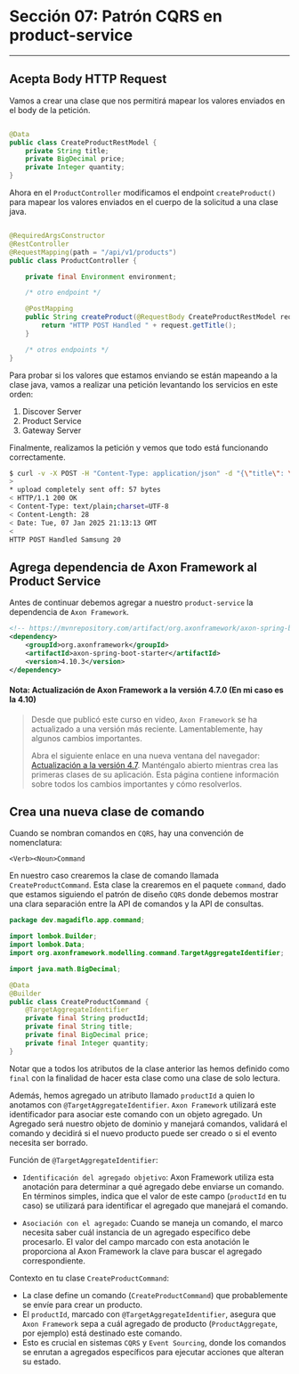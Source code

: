 # Sección 07: Patrón CQRS en product-service

---

## Acepta Body HTTP Request

Vamos a crear una clase que nos permitirá mapear los valores enviados en el body de la petición.

````java

@Data
public class CreateProductRestModel {
    private String title;
    private BigDecimal price;
    private Integer quantity;
}
````

Ahora en el `ProductController` modificamos el endpoint `createProduct()` para mapear los valores enviados en el cuerpo
de la solicitud a una clase java.

````java

@RequiredArgsConstructor
@RestController
@RequestMapping(path = "/api/v1/products")
public class ProductController {

    private final Environment environment;

    /* otro endpoint */

    @PostMapping
    public String createProduct(@RequestBody CreateProductRestModel request) {
        return "HTTP POST Handled " + request.getTitle();
    }

    /* otros endpoints */
}
````

Para probar si los valores que estamos enviando se están mapeando a la clase java, vamos a realizar una petición
levantando los servicios en este orden:

1. Discover Server
2. Product Service
3. Gateway Server

Finalmente, realizamos la petición y vemos que todo está funcionando correctamente.

````bash
$ curl -v -X POST -H "Content-Type: application/json" -d "{\"title\": \"Samsung 20\", \"price\": 3500.50, \"quantity\": 10}" http://localhost:8080/api/v1/products
>
* upload completely sent off: 57 bytes
< HTTP/1.1 200 OK
< Content-Type: text/plain;charset=UTF-8
< Content-Length: 28
< Date: Tue, 07 Jan 2025 21:13:13 GMT
<
HTTP POST Handled Samsung 20
````

## Agrega dependencia de Axon Framework al Product Service

Antes de continuar debemos agregar a nuestro `product-service` la dependencia de `Axon Framework`.

````xml
<!-- https://mvnrepository.com/artifact/org.axonframework/axon-spring-boot-starter -->
<dependency>
    <groupId>org.axonframework</groupId>
    <artifactId>axon-spring-boot-starter</artifactId>
    <version>4.10.3</version>
</dependency>
````

#### Nota: Actualización de Axon Framework a la versión 4.7.0 (En mi caso es la 4.10)

> Desde que publicó este curso en video, `Axon Framework` se ha actualizado a una versión más reciente. Lamentablemente,
> hay algunos cambios importantes.
>
> Abra el siguiente enlace en una nueva ventana del
> navegador: [Actualización a la versión 4.7](https://docs.axoniq.io/axon-framework-reference/4.10/upgrading-to-4-7/).
> Manténgalo abierto mientras crea las primeras clases de su aplicación. Esta página contiene información sobre todos
> los cambios importantes y cómo resolverlos.

## Crea una nueva clase de comando

Cuando se nombran comandos en `CQRS`, hay una convención de nomenclatura:

````
<Verb><Noun>Command
````

En nuestro caso crearemos la clase de comando llamada `CreateProductCommand`. Esta clase la crearemos en el paquete
`command`, dado que estamos siguiendo el patrón de diseño `CQRS` donde debemos mostrar una clara separación entre
la API de comandos y la API de consultas.

````java
package dev.magadiflo.app.command;

import lombok.Builder;
import lombok.Data;
import org.axonframework.modelling.command.TargetAggregateIdentifier;

import java.math.BigDecimal;

@Data
@Builder
public class CreateProductCommand {
    @TargetAggregateIdentifier
    private final String productId;
    private final String title;
    private final BigDecimal price;
    private final Integer quantity;
}
````

Notar que a todos los atributos de la clase anterior las hemos definido como `final` con la finalidad de hacer esta
clase como una clase de solo lectura.

Además, hemos agregado un atributo llamado `productId` a quien lo anotamos con `@TargetAggregateIdentifier`.
`Axon Framework` utilizará este identificador para asociar este comando con un objeto agregado. Un Agregado será nuestro
objeto de dominio y manejará comandos, validará el comando y decidirá si el nuevo producto puede ser creado o si el
evento necesita ser borrado.

Función de `@TargetAggregateIdentifier`:

- `Identificación del agregado objetivo`: Axon Framework utiliza esta anotación para determinar a qué agregado debe
  enviarse un comando. En términos simples, indica que el valor de este campo (`productId` en tu caso) se utilizará para
  identificar el agregado que manejará el comando.


- `Asociación con el agregado`: Cuando se maneja un comando, el marco necesita saber cuál instancia de un agregado
  específico debe procesarlo. El valor del campo marcado con esta anotación le proporciona al Axon Framework la clave
  para buscar el agregado correspondiente.

Contexto en tu clase `CreateProductCommand`:

- La clase define un comando (`CreateProductCommand`) que probablemente se envíe para crear un producto.
- El `productId`, marcado con `@TargetAggregateIdentifier`, asegura que `Axon Framework` sepa a cuál agregado de
  producto (`ProductAggregate`, por ejemplo) está destinado este comando.
- Esto es crucial en sistemas `CQRS` y `Event Sourcing`, donde los comandos se enrutan a agregados específicos para
  ejecutar acciones que alteran su estado.

